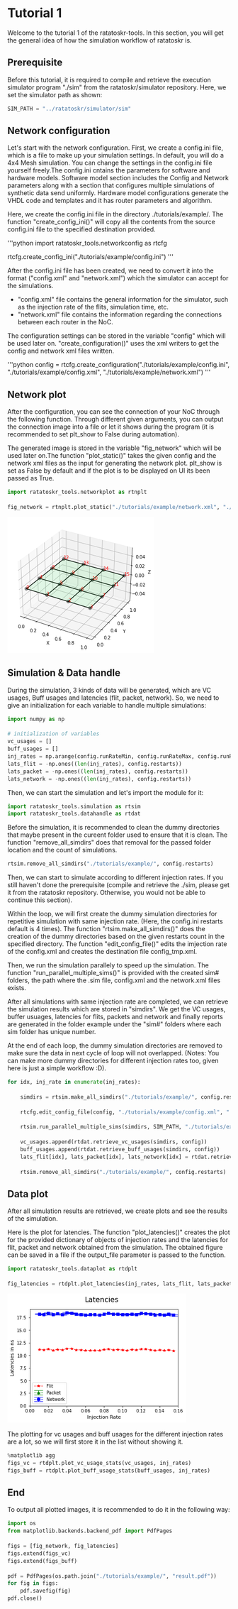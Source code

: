 # Tutorial 1

Welcome to the tutorial 1 of the ratatoskr-tools. In this section, you will get the general idea of how the simulation workflow of ratatoskr is.

## Prerequisite

Before this tutorial, it is required to compile and retrieve the execution simulator program "./sim" from the ratatoskr/simulator repository. Here, we set the simulator path as shown:

```python
SIM_PATH = "../ratatoskr/simulator/sim"
```

## Network configuration

Let's start with the network configuration. First, we create a config.ini file, which is a file to make up your simulation settings. In default, you will do a 4x4 Mesh simulation. You can change the settings in the config.ini file yourself freely.The config.ini cntains the parameters for software and hardware models. Software model section includes the Config and Network parameters along with a section that configures multiple simulations of synthetic data send uniformly. Hardware model configurations generate the VHDL code and templates and it has router parameters and algorithm.

Here, we create the config.ini file in the directory ./tutorials/example/. The function "create_config_ini()" will copy all the contents from the source config.ini file to the specified destination provided.

'''python
import ratatoskr_tools.networkconfig as rtcfg

rtcfg.create_config_ini("./tutorials/example/config.ini")
'''

After the config.ini file has been created, we need to convert it into the format ("config.xml" and "network.xml") which the simulator can accept for the simulations.
- "config.xml" file contains the general information for the simulator, such as the injection rate of the flits, simulation time, etc.
- "network.xml" file contains the information regarding the connections between each router in the NoC.

The configuration settings can be stored in the variable "config" which will be used later on. "create_configuration()" uses the xml writers to get the config and network xml files written.  

'''python
config = rtcfg.create_configuration("./tutorials/example/config.ini", "./tutorials/example/config.xml", "./tutorials/example/network.xml")
'''

## Network plot
After the configuration, you can see the connection of your NoC through the following function. Through different given arguments, you can output the connection image into a file or let it shows during the program (it is recommended to set plt_show to False during automation).

The generated image is stored in the variable "fig_network" which will be used later on.The function "plot_static()" takes the given config and the network xml files as the input for generating the network plot. plt_show is set as False by default and if the plot is to be displayed on UI its been passed as True.


```python
import ratatoskr_tools.networkplot as rtnplt

fig_network = rtnplt.plot_static("./tutorials/example/network.xml", "./tutorials/example/config.ini", plt_show=True)
```


    
![png](tutorial1_files/tutorial1_7_0.png)
    


## Simulation & Data handle

During the simulation, 3 kinds of data will be generated, which are VC usages, Buff usages and latencies (flit, packet, network). So, we need to give an initialization for each variable to handle multiple simulations:


```python
import numpy as np

# initialization of variables
vc_usages = []
buff_usages = []
inj_rates = np.arange(config.runRateMin, config.runRateMax, config.runRateStep).round(4)
lats_flit = -np.ones((len(inj_rates), config.restarts))
lats_packet = -np.ones((len(inj_rates), config.restarts))
lats_network = -np.ones((len(inj_rates), config.restarts))
```

Then, we can start the simulation and let's import the module for it:


```python
import ratatoskr_tools.simulation as rtsim
import ratatoskr_tools.datahandle as rtdat
```

Before the simulation, it is recommended to clean the dummy directories that maybe present in the cureent folder used to ensure that it is clean. The function "remove_all_simdirs" does that removal for the passed folder location and the count of simulations. 


```python
rtsim.remove_all_simdirs("./tutorials/example/", config.restarts)
```

Then, we can start to simulate according to different injection rates. If you still haven't done the prerequisite (compile and retrieve the ./sim, please get it from the ratatoskr repository. Otherwise, you would not be able to continue this section).

Within the loop, we will first create the dummy simulation directories for repetitive simulation with same injection rate. (Here, the config.ini restarts default is 4 times). The function "rtsim.make_all_simdirs()" does the creation of the dummy directories based on the given restarts count in the specified directory. The function "edit_config_file()" edits the imjection rate of the config.xml and creates the destination file config_tmp.xml.

Then, we run the simulation parallely to speed up the simulation. The function "run_parallel_multiple_sims()" is provided with the created sim# folders, the path where the .sim file, config.xml and the network.xml files exists. 

After all simulations with same injection rate are completed, we can retrieve the simulation results which are stored in "simdirs". We get the VC usages, buffer usuages, latencies for flits, packets and network and finally reports are generated in the folder example under the "sim#" folders where each sim folder has unique number.

At the end of each loop, the dummy simulation directories are removed to make sure the data in next cycle of loop will not overlapped. (Notes: You can make more dummy directories for different injection rates too, given here is just a simple workflow :D).


```python
for idx, inj_rate in enumerate(inj_rates):

    simdirs = rtsim.make_all_simdirs("./tutorials/example/", config.restarts)

    rtcfg.edit_config_file(config, "./tutorials/example/config.xml", "./tutorials/example/config_tmp.xml", inj_rate)

    rtsim.run_parallel_multiple_sims(simdirs, SIM_PATH, "./tutorials/example/config.xml", "./tutorials/example/network.xml")

    vc_usages.append(rtdat.retrieve_vc_usages(simdirs, config))
    buff_usages.append(rtdat.retrieve_buff_usages(simdirs, config))
    lats_flit[idx], lats_packet[idx], lats_network[idx] = rtdat.retrieve_diff_latencies(simdirs)

    rtsim.remove_all_simdirs("./tutorials/example/", config.restarts)
```

## Data plot

After all simulation results are retrieved, we create plots and see the results of the simulation.

Here is the plot for latencies. The function "plot_latencies()" creates the plot for the provided dictionary of objects of injection rates and the latencies for flit, packet and network obtained from the simulation. The obtained figure can be saved in a file if the output_file parameter is passed to the function.


```python
import ratatoskr_tools.dataplot as rtdplt

fig_latencies = rtdplt.plot_latencies(inj_rates, lats_flit, lats_packet, lats_network, plt_show=True)
```


    
![png](tutorial1_files/tutorial1_17_0.png)
    


The plotting for vc usages and buff usages for the different injection rates are a lot, so we will first store it in the list without showing it.


```python
%matplotlib agg
figs_vc = rtdplt.plot_vc_usage_stats(vc_usages, inj_rates)
figs_buff = rtdplt.plot_buff_usage_stats(buff_usages, inj_rates)
```

## End

To output all plotted images, it is recommended to do it in the following way:


```python
import os
from matplotlib.backends.backend_pdf import PdfPages

figs = [fig_network, fig_latencies]
figs.extend(figs_vc)
figs.extend(figs_buff)

pdf = PdfPages(os.path.join("./tutorials/example/", "result.pdf"))
for fig in figs:
    pdf.savefig(fig)
pdf.close()
```
